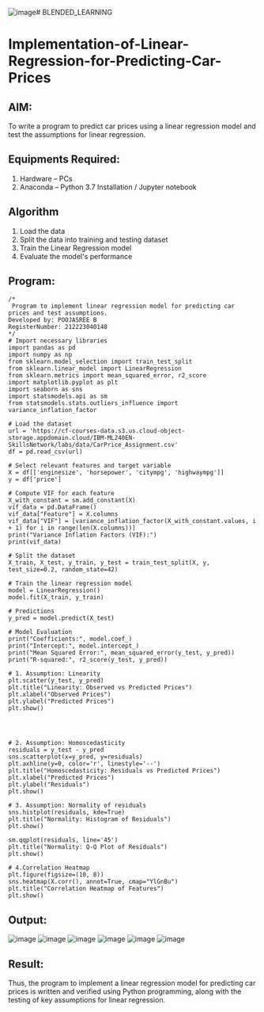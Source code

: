 ![image](https://github.com/user-attachments/assets/0c8abecc-0964-4b34-a438-3efef067bf7a)# BLENDED_LEARNING
# Implementation-of-Linear-Regression-for-Predicting-Car-Prices
## AIM:
To write a program to predict car prices using a linear regression model and test the assumptions for linear regression.

## Equipments Required:
1. Hardware – PCs
2. Anaconda – Python 3.7 Installation / Jupyter notebook

## Algorithm
1. Load the data
2. Split the data into training and testing dataset
3. Train the Linear Regression model
4. Evaluate the model's performance

## Program:
```
/*
 Program to implement linear regression model for predicting car prices and test assumptions.
Developed by: POOJASREE B
RegisterNumber: 212223040148 
*/
# Import necessary libraries
import pandas as pd
import numpy as np
from sklearn.model_selection import train_test_split
from sklearn.linear_model import LinearRegression
from sklearn.metrics import mean_squared_error, r2_score
import matplotlib.pyplot as plt
import seaborn as sns
import statsmodels.api as sm
from statsmodels.stats.outliers_influence import variance_inflation_factor

# Load the dataset
url = 'https://cf-courses-data.s3.us.cloud-object-storage.appdomain.cloud/IBM-ML240EN-SkillsNetwork/labs/data/CarPrice_Assignment.csv'
df = pd.read_csv(url)

# Select relevant features and target variable
X = df[['enginesize', 'horsepower', 'citympg', 'highwaympg']]
y = df['price']

# Compute VIF for each feature
X_with_constant = sm.add_constant(X)
vif_data = pd.DataFrame()
vif_data["Feature"] = X.columns
vif_data["VIF"] = [variance_inflation_factor(X_with_constant.values, i + 1) for i in range(len(X.columns))]
print("Variance Inflation Factors (VIF):")
print(vif_data)

# Split the dataset
X_train, X_test, y_train, y_test = train_test_split(X, y, test_size=0.2, random_state=42)

# Train the linear regression model
model = LinearRegression()
model.fit(X_train, y_train)

# Predictions
y_pred = model.predict(X_test)

# Model Evaluation
print("Coefficients:", model.coef_)
print("Intercept:", model.intercept_)
print("Mean Squared Error:", mean_squared_error(y_test, y_pred))
print("R-squared:", r2_score(y_test, y_pred))

# 1. Assumption: Linearity
plt.scatter(y_test, y_pred)
plt.title("Linearity: Observed vs Predicted Prices")
plt.xlabel("Observed Prices")
plt.ylabel("Predicted Prices")
plt.show()




# 2. Assumption: Homoscedasticity
residuals = y_test - y_pred
sns.scatterplot(x=y_pred, y=residuals)
plt.axhline(y=0, color='r', linestyle='--')
plt.title("Homoscedasticity: Residuals vs Predicted Prices")
plt.xlabel("Predicted Prices")
plt.ylabel("Residuals")
plt.show()

# 3. Assumption: Normality of residuals
sns.histplot(residuals, kde=True)
plt.title("Normality: Histogram of Residuals")
plt.show()

sm.qqplot(residuals, line='45')
plt.title("Normality: Q-Q Plot of Residuals")
plt.show()

# 4.Correlation Heatmap
plt.figure(figsize=(10, 8))
sns.heatmap(X.corr(), annot=True, cmap="YlGnBu")
plt.title("Correlation Heatmap of Features")
plt.show()

```

## Output:

![image](https://github.com/user-attachments/assets/eac9d567-3816-4b15-a1ad-038e8e7f1294)
![image](https://github.com/user-attachments/assets/c23350e7-12dd-47d4-b5c9-1b88d5b2586a)
![image](https://github.com/user-attachments/assets/26b6d706-250e-44f4-af3a-b889965155d9)
![image](https://github.com/user-attachments/assets/096e4a5a-c5d2-41e2-a904-72581f9cc47d)
![image](https://github.com/user-attachments/assets/d1228e3e-aa5c-48fe-9dc9-24a78be84541)
![image](https://github.com/user-attachments/assets/65129ee0-2a9e-4615-a345-863326ddb2f8)





## Result:
Thus, the program to implement a linear regression model for predicting car prices is written and verified using Python programming, along with the testing of key assumptions for linear regression.
